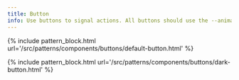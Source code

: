 ```yaml
---
title: Button
info: Use buttons to signal actions. All buttons should use the --animated class.
---
```


{% include pattern_block.html url='/src/patterns/components/buttons/default-button.html' %}

{% include pattern_block.html url='/src/patterns/components/buttons/dark-button.html' %}
